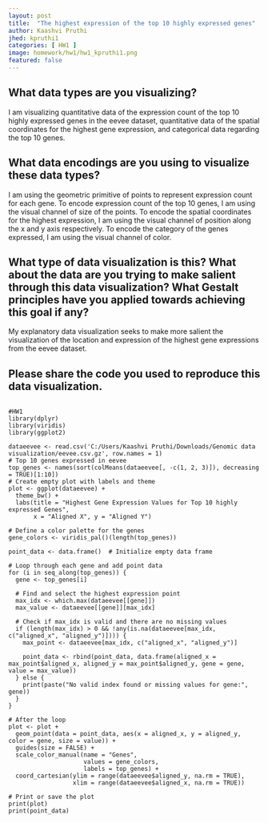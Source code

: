 ```yaml
---
layout: post
title:  "The highest expression of the top 10 highly expressed genes"
author: Kaashvi Pruthi
jhed: kpruthi1
categories: [ HW1 ]
image: homework/hw1/hw1_kpruthi1.png
featured: false
---
```


## What data types are you visualizing?
I am visualizing quantitative data of the expression count of the top 10 highly expressed genes in the eevee dataset, quantitative data of the spatial coordinates for the highest gene expression, and categorical data regarding the top 10 genes.

## What data encodings are you using to visualize these data types?
I am using the geometric primitive of points to represent expression count for each gene. To encode expression count of the top 10 genes, I am using the visual channel of size of the points. To encode the spatial coordinates for the highest expression, I am using the visual channel of position along the x and y axis respectively. To encode the category of the genes expressed, I am using the visual channel of color.

## What type of data visualization is this? What about the data are you trying to make salient through this data visualization? What Gestalt principles have you applied towards achieving this goal if any?
My explanatory data visualization seeks to make more salient the visualization of the location and expression of the highest gene expressions from the eevee dataset.

## Please share the code you used to reproduce this data visualization.
```{r}

#HW1
library(dplyr)
library(viridis)
library(ggplot2)

dataeevee <- read.csv('C:/Users/Kaashvi Pruthi/Downloads/Genomic data visualization/eevee.csv.gz', row.names = 1)
# Top 10 genes expressed in eevee
top_genes <- names(sort(colMeans(dataeevee[, -c(1, 2, 3)]), decreasing = TRUE)[1:10])
# Create empty plot with labels and theme
plot <- ggplot(dataeevee) +
  theme_bw() +
  labs(title = "Highest Gene Expression Values for Top 10 highly expressed Genes",
       x = "Aligned X", y = "Aligned Y")

# Define a color palette for the genes
gene_colors <- viridis_pal()(length(top_genes))

point_data <- data.frame()  # Initialize empty data frame

# Loop through each gene and add point data
for (i in seq_along(top_genes)) {
  gene <- top_genes[i]
  
  # Find and select the highest expression point
  max_idx <- which.max(dataeevee[[gene]])
  max_value <- dataeevee[[gene]][max_idx]
  
  # Check if max_idx is valid and there are no missing values
  if (length(max_idx) > 0 && !any(is.na(dataeevee[max_idx, c("aligned_x", "aligned_y")]))) {
    max_point <- dataeevee[max_idx, c("aligned_x", "aligned_y")]  
    
    point_data <- rbind(point_data, data.frame(aligned_x = max_point$aligned_x, aligned_y = max_point$aligned_y, gene = gene, value = max_value))
  } else {
    print(paste("No valid index found or missing values for gene:", gene))
  }
}

# After the loop
plot <- plot +
  geom_point(data = point_data, aes(x = aligned_x, y = aligned_y, color = gene, size = value)) +
  guides(size = FALSE) +
  scale_color_manual(name = "Genes",
                     values = gene_colors,
                     labels = top_genes) +
  coord_cartesian(ylim = range(dataeevee$aligned_y, na.rm = TRUE),
                  xlim = range(dataeevee$aligned_x, na.rm = TRUE))

# Print or save the plot
print(plot)
print(point_data) 
```


